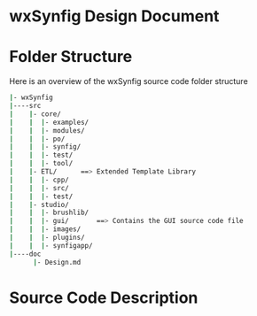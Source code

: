 wxSynfig Design Document
=============================


# Folder Structure
Here is an overview of the wxSynfig source code folder structure
```bash
|- wxSynfig
|----src
|    |- core/
|    |  |- examples/
|    |  |- modules/
|    |  |- po/
|    |  |- synfig/
|    |  |- test/
|    |  |- tool/
|    |- ETL/      ==> Extended Template Library
|    |  |- cpp/
|    |  |- src/
|    |  |- test/
|    |- studio/
|    |  |- brushlib/
|    |  |- gui/       ==> Contains the GUI source code file
|    |  |- images/
|    |  |- plugins/
|    |  |- synfigapp/
|----doc
      |- Design.md
```
# Source Code Description
